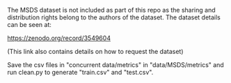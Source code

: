 The MSDS dataset is not included as part of this repo as the sharing and distribution
rights belong to the authors of the dataset. The dataset details can be seen at:

https://zenodo.org/record/3549604

(This link also contains details on how to request the dataset)

Save the csv files in "concurrent data/metrics" in "data/MSDS/metrics" and run clean.py to generate "train.csv" and "test.csv".